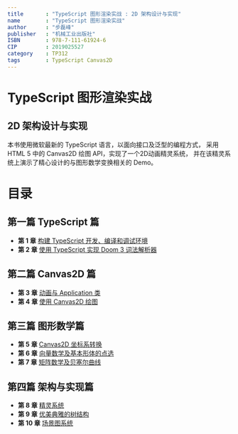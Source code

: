 ```yaml
---
title       : "TypeScript 图形渲染实战 : 2D 架构设计与实现"
name        : "TypeScript 图形渲染实战"
author      : "步磊峰"
publisher   : "机械工业出版社"
ISBN        : 978-7-111-61924-6
CIP         : 2019025527
category    : TP312
tags        : TypeScript Canvas2D
---
```


TypeScript 图形渲染实战
=====================
2D 架构设计与实现
---------------

<BookInfo/>

本书使用微软最新的 TypeScript 语言，以面向接口及泛型的编程方式，
采用 HTML 5 中的 Canvas2D 绘图 API，实现了一个2D动画精灵系统，
并在该精灵系统上演示了精心设计的与图形数学变换相关的 Demo。

# 目录

##  第一篇 TypeScript 篇

- **第 1 章** [构建 TypeScript 开发、编译和调试环境][chapter01]
- **第 2 章** [使用 TypeScript 实现 Doom 3 词法解析器][chapter02]

## 第二篇 Canvas2D 篇

- **第 3 章** [动画与 Application 类][chapter03]
- **第 4 章** [使用 Canvas2D 绘图][chapter04]

## 第三篇 图形数学篇

- **第 5 章** [Canvas2D 坐标系转换][chapter05]
- **第 6 章** [向量数学及基本形体的点选][chapter06]
- **第 7 章** [矩阵数学及贝塞尔曲线][chapter07]

## 第四篇 架构与实现篇

- **第 8 章** [精灵系统][chapter08]
- **第 9 章** [优美典雅的树结构][chapter09]
- **第 10 章** [场景图系统][chapter10]

[chapter01]: <./chapter01>
[chapter02]: <./chapter02>
[chapter03]: <./chapter03>
[chapter04]: <./chapter04>
[chapter05]: <./chapter05>
[chapter06]: <./chapter06>
[chapter07]: <./chapter07>
[chapter08]: <./chapter08>
[chapter09]: <./chapter09>
[chapter10]: <./chapter10>

